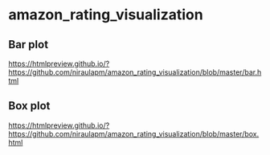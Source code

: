 # amazon_rating_visualization

## Bar plot 
https://htmlpreview.github.io/?https://github.com/niraulapm/amazon_rating_visualization/blob/master/bar.html

## Box plot

https://htmlpreview.github.io/?https://github.com/niraulapm/amazon_rating_visualization/blob/master/box.html
